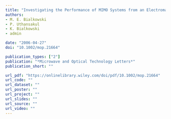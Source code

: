 ```yaml
---
title: "Investigating the Performance of MIMO Systems from an Electromagnetic Perspective"
authors:
- M. E. Bialkowski
- P. Uthansakul
- K. Bialkowski
- admin

date: "2006-04-27"
doi: "10.1002/mop.21664"

publication_types: ["2"]
publication: "*Microwave and Optical Technology Letters*"
publication_short: ""

url_pdf: "https://onlinelibrary.wiley.com/doi/pdf/10.1002/mop.21664"
url_code: ""
url_dataset: ""
url_poster: ""
url_project: ""
url_slides: ""
url_source: ""
url_video: ""
---
```

